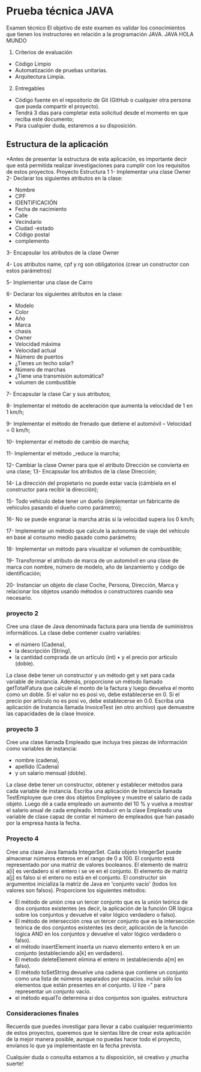 # Prueba técnica JAVA

Examen técnico El objetivo de este examen es validar los conocimientos que tienen los instructores en relación a la
programación JAVA. JAVA
HOLA MUNDO

1. Criterios de evaluación

- Código Limpio
- Automatización de pruebas unitarias.
- Arquitectura Limpia.

2. Entregables

- Código fuente en el repositorio de Git (GitHub o cualquier otra persona que pueda compartir el proyecto).
- Tendrá 3 días para completar esta solicitud desde el momento en que reciba este documento;
- Para cualquier duda, estaremos a su disposición.

## Estructura de la aplicación

*Antes de presentar la estructura de esta aplicación, es importante decir que está permitida realizar investigaciones
para cumplir con los requisitos de estos proyectos. Proyecto Estructura 1 1- Implementar una clase Owner 2-
Declarar los siguientes atributos en la clase:

- Nombre
- CPF
- IDENTIFICACIÓN
- Fecha de nacimiento
- Calle
- Vecindario
- Ciudad -estado
- Código postal
- complemento

3- Encapsular los atributos de la clase Owner

4- Los atributos name, cpf y rg son obligatorios (crear un constructor con estos parámetros)

5- Implementar una clase de Carro

6- Declarar los siguientes atributos en la clase:

- Modelo
- Color
- Año
- Marca
- chasis
- Owner
- Velocidad máxima
- Velocidad actual
- Número de puertos
- ¿Tienes un techo solar?
- Número de marchas
- ¿Tiene una transmisión automática?
- volumen de combustible

7- Encapsular la clase Car y sus atributos;

8- Implementar el método de aceleración que aumenta la velocidad de 1 en 1 km/h;

9- Implementar el método de frenado que detiene el automóvil – Velocidad = 0 km/h;

10- Implementar el método de cambio de marcha;

11- Implementar el método _reduce la marcha;

12- Cambiar la clase Owner para que el atributo Dirección se convierta en una clase; 13- Encapsular los atributos
de la clase Dirección;

14- La dirección del propietario no puede estar vacía (cámbiela en el constructor para recibir la dirección);

15- Todo vehículo debe tener un dueño (implementar un fabricante de vehículos pasando el dueño como parámetro);

16- No se puede engranar la marcha atrás si la velocidad supera los 0 km/h;

17- Implementar un método que calcule la autonomía de viaje del vehículo en base al consumo medio pasado como parámetro;

18- Implementar un método para visualizar el volumen de combustible;

19- Transformar el atributo de marca de un automóvil en una clase de marca con nombre, número de modelo, año de
lanzamiento y código de identificación;

20- Instanciar un objeto de clase Coche, Persona, Dirección, Marca y relacionar los objetos usando métodos o
constructores cuando sea necesario.

### proyecto 2

Cree una clase de Java denominada factura para una tienda de suministros informáticos. La clase debe contener cuatro
variables:

- el número (Cadena),
- la descripción (String),
- la cantidad comprada de un artículo (int) • y el precio por artículo (doble).

La clase debe tener un constructor y un método get y set para cada variable de instancia. Además, proporcione un método
llamado getTotalFatura que calcule el monto de la factura y luego devuelva el monto como un doble. Si el valor no es
posi vo, debe establecerse en 0. Si el precio por artículo no es posi vo, debe establecerse en 0.0. Escriba una
aplicación de Instancia llamada InvoiceTest (en otro archivo) que demuestre las capacidades de la clase Invoice.

### proyecto 3

Cree una clase llamada Empleado que incluya tres piezas de información como variables de instancia:

- nombre (cadena),
- apellido (Cadena)
- y un salario mensual (doble).

La clase debe tener un constructor, obtener y establecer métodos para cada variable de instancia. Escriba una aplicación
de Instancia llamada TestEmployee que cree dos objetos Employee y muestre el salario de cada objeto. Luego dé a cada
empleado un aumento del 10 % y vuelva a mostrar el salario anual de cada empleado. Introducir en la clase Empleado una
variable de clase capaz de contar el número de empleados que han pasado por la empresa hasta la fecha.

### Proyecto 4

Cree una clase Java llamada IntegerSet. Cada objeto IntegerSet puede almacenar números enteros en el rango de 0 a 100.
El conjunto está representado por una matriz de valores booleanos. El elemento de matriz a[i] es verdadero si el entero
i se ve en el conjunto. El elemento de matriz a[j] es falso si el entero no está en el conjunto. El constructor sin
argumentos inicializa la matriz de Java en 'conjunto vacío' (todos los valores son falsos). Proporcione los siguientes
métodos:

- El método de unión crea un tercer conjunto que es la unión teórica de dos conjuntos existentes (es decir, la aplicación de la función
  OR lógica sobre los conjuntos y devuelve el valor lógico verdadero o falso).
- El método de intersección crea un tercer conjunto que es la intersección teórica de dos conjuntos existentes (es decir,
  aplicación de la función lógica AND en los conjuntos y devuelve el valor lógico verdadero o falso).
- el método insertElement inserta un nuevo elemento entero k en un conjunto (estableciendo a[k] en verdadero).
- El método deleteElement elimina el entero m (estableciendo a[m] en falso).
- El método toSetString devuelve una cadena que contiene un conjunto como una lista de números separados por espacios. incluir
  sólo los elementos que están presentes en el conjunto. U lize -" para representar un conjunto vacío.
- el método equalTo determina si dos conjuntos son iguales. estructura

### Consideraciones finales

Recuerda que puedes investigar para llevar a cabo cualquier requerimiento de estos proyectos, queremos que te sientas
libre de crear esta aplicación de la mejor manera posible, aunque no puedas hacer todo el proyecto, envíanos lo que ya
implementaste en la fecha prevista.

Cualquier duda o consulta estamos a tu disposición, sé creativo y ¡mucha suerte!